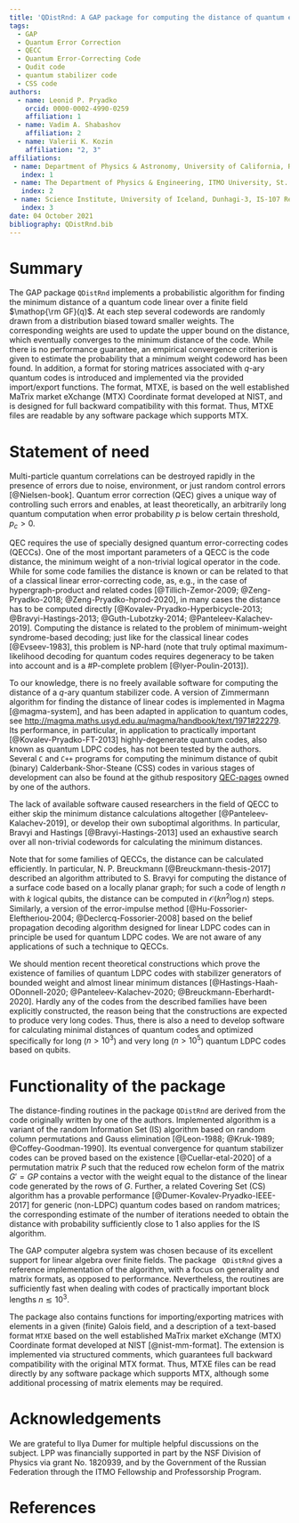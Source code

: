 ```yaml
---
title: 'QDistRnd: A GAP package for computing the distance of quantum error-correcting codes'
tags:
  - GAP
  - Quantum Error Correction
  - QECC
  - Quantum Error-Correcting Code
  - Qudit code
  - quantum stabilizer code
  - CSS code
authors:
  - name: Leonid P. Pryadko
    orcid: 0000-0002-4990-0259
    affiliation: 1
  - name: Vadim A. Shabashov
    affiliation: 2
  - name: Valerii K. Kozin
    affiliation: "2, 3"
affiliations: 
 - name: Department of Physics & Astronomy, University of California, Riverside, California, 92521 USA
   index: 1
 - name: The Department of Physics & Engineering, ITMO University, St. Petersburg, 197101 Russia
   index: 2
 - name: Science Institute, University of Iceland, Dunhagi-3, IS-107 Reykjavik, Iceland
   index: 3
date: 04 October 2021
bibliography: QDistRnd.bib
---
```


# Summary

The GAP package `QDistRnd` implements a probabilistic algorithm for
finding the minimum distance of a quantum code linear over a finite
field $\mathop{\rm GF}(q)$. At each step several codewords are
randomly drawn from a distribution biased toward smaller weights. The
corresponding weights are used to update the upper bound on the
distance, which eventually converges to the minimum distance of the
code. While there is no performance guarantee, an empirical convergence
criterion is given to estimate the probability that a minimum weight
codeword has been found. In addition, a format for storing matrices
associated with $q$-ary quantum codes is introduced and implemented
via the provided import/export functions. The format, MTXE, is based on
the well established MaTrix market eXchange (MTX) Coordinate format
developed at NIST, and is designed for full backward compatibility with
this format. Thus, MTXE files are readable by any software package which
supports MTX.

# Statement of need

Multi-particle quantum correlations can be destroyed rapidly in the
presence of errors due to noise, environment, or just random control
errors [@Nielsen-book]. Quantum error correction (QEC) gives a unique way of controlling
such errors and enables, at least theoretically, an arbitrarily long
quantum computation when error probability $p$ is below certain
threshold, $p_c>0$.

QEC requires the use of specially designed quantum error-correcting
codes (QECCs). One of the most important parameters of a QECC is the
code distance, the minimum weight of a non-trivial logical operator in
the code. While for some code families the distance is known or can be
related to that of a classical linear error-correcting code, as, e.g.,
in the case of hypergraph-product and related codes [@Tillich-Zemor-2009; @Zeng-Pryadko-2018; @Zeng-Pryadko-hprod-2020], in many cases the
distance has to be computed directly [@Kovalev-Pryadko-Hyperbicycle-2013; @Bravyi-Hastings-2013; @Guth-Lubotzky-2014; @Panteleev-Kalachev-2019]. Computing the distance is related
to the problem of minimum-weight syndrome-based decoding; just like for
the classical linear codes [@Evseev-1983], this problem is NP-hard (note that truly
optimal maximum-likelihood decoding for quantum codes requires
degeneracy to be taken into account and is a \#P-complete problem [@Iyer-Poulin-2013]).

To our knowledge, there is no freely available software for computing
the distance of a $q$-ary quantum stabilizer code. A version of
Zimmermann algorithm for finding the distance of linear codes is
implemented in Magma [@magma-system], and has been adapted in application to quantum
codes, see
<http://magma.maths.usyd.edu.au/magma/handbook/text/1971#22279>. Its
performance, in particular, in application to practically important [@Kovalev-Pryadko-FT-2013]
highly-degenerate quantum codes, also known as quantum LDPC codes, has
not been tested by the authors. Several <span>`C`</span> and
<span>`C++`</span> programs for computing the minimum distance of qubit
(binary) Calderbank-Shor-Steane (CSS) codes in various stages of
development can also be found at the github respository
[QEC-pages](https://github.com/QEC-pages) owned by one of the authors.

The lack of available software caused researchers in the field of QECC
to either skip the minimum distance calculations altogether [@Panteleev-Kalachev-2019], or develop
their own suboptimal algorithms. In particular, Bravyi and Hastings [@Bravyi-Hastings-2013] used
an exhaustive search over all non-trivial codewords for calculating the
minimum distances.

Note that for some families of QECCs, the distance can be calculated
efficiently. In particular, N. P. Breuckmann [@Breuckmann-thesis-2017] described an algorithm
attributed to S. Bravyi for computing the distance of a surface code
based on a locally planar graph; for such a code of length $n$ with
$k$ logical qubits, the distance can be computed in
$\mathcal{O}(kn^2\log n)$ steps. Similarly, a version of the
error-impulse method [@Hu-Fossorier-Eleftheriou-2004; @Declercq-Fossorier-2008] based on the belief propagation decoding algorithm
designed for linear LDPC codes can in principle be used for quantum LDPC
codes. We are not aware of any applications of such a technique to
QECCs.

We should mention recent theoretical constructions which prove the
existence of families of quantum LDPC codes with stabilizer generators
of bounded weight and almost linear minimum distances [@Hastings-Haah-ODonnell-2020; @Panteleev-Kalachev-2020; @Breuckmann-Eberhardt-2020]. Hardly any of the
codes from the described families have been explicitly constructed, the
reason being that the constructions are expected to produce very long
codes. Thus, there is also a need to develop software for calculating
minimal distances of quantum codes and optimized specifically for long
($n>10^3$) and very long ($n>10^5$) quantum LDPC codes based on
qubits.

# Functionality of the package

The distance-finding routines in the package <span>`QDistRnd`</span> are
derived from the code originally written by one of the authors.
Implemented algorithm is a variant of the random Information Set (IS)
algorithm based on random column permutations and Gauss elimination [@Leon-1988; @Kruk-1989; @Coffey-Goodman-1990]. Its
eventual convergence for quantum stabilizer codes can be proved based on
the existence [@Cuellar-etal-2020] of a permutation matrix $P$ such that the reduced row
echelon form of the matrix $G'=GP$ contains a vector with the weight
equal to the distance of the linear code generated by the rows of $G$.
Further, a related Covering Set (CS) algorithm has a provable
performance [@Dumer-Kovalev-Pryadko-IEEE-2017] for generic (non-LDPC) quantum codes based on random
matrices; the corresponding estimate of the number of iterations needed
to obtain the distance with probability sufficiently close to 1 also
applies for the IS algorithm.

The GAP computer algebra system was chosen because of its excellent
support for linear algebra over finite fields. The package <span>` 
QDistRnd `</span> gives a reference implementation of the algorithm,
with a focus on generality and matrix formats, as opposed to
performance. Nevertheless, the routines are sufficiently fast when
dealing with codes of practically important block lengths
$n\lesssim 10^3$.

The package also contains functions for importing/exporting matrices
with elements in a given (finite) Galois field, and a description of a
text-based format <span>`MTXE`</span> based on the well established
MaTrix market eXchange (MTX) Coordinate format developed at NIST [@nist-mm-format]. The
extension is implemented via structured comments, which guarantees full
backward compatibility with the original MTX format. Thus, MTXE files
can be read directly by any software package which supports MTX,
although some additional processing of matrix elements may be required.

#  Acknowledgements

We are grateful to Ilya Dumer for multiple helpful discussions on the
subject. LPP was financially supported in part by the NSF Division of
Physics via grant No. 1820939, and by the Government of the Russian
Federation through the ITMO Fellowship and Professorship Program.

# References
